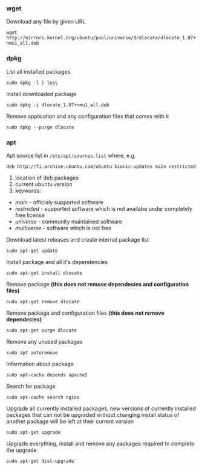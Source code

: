 ### wget

Download any file by given URL

`wget http://mirrors.kernel.org/ubuntu/pool/universe/d/dlocate/dlocate_1.07+nmu1_all.deb`


### dpkg

List all installed packages

`sudo dpkg -l | less`

Install downloaded package

`sudo dpkg -i dlocate_1.07+nmu1_all.deb`

Remove application and any configuration files that comes with it

`sudo dpkg --purge dlocate`


### apt

Apt source list in `/etc/apt/sources.list` where, e.g.

`deb http://fi.archive.ubuntu.com/ubuntu bionic-updates main restricted`

1. location of deb packages
2. current ubuntu version
3. keywords:
  * *main* - officialy supported software
  * *restricted* - supported software which is not availabe under completely free license
  * *universe* - community maintained software
  * *multiverse* - software which is not free

Download latest releases and create internal package list

`sudo apt-get update`

Install package and all it's dependencies

`sudo apt-get install dlocate`

Remove package **(this does not remove dependecies and configuration files)**

`sudo apt-get remove dlocate`

Remove package and configuration files **(this does not remove dependecies)**

`sudo apt-get purge dlocate`

Remove any unused packages

`sudo apt autoremove`

Information about package

`sudo apt-cache depends apache2`

Search for package

`sudo apt-cache search nginx`

Upgrade all currently installed packages, new versions of currently installed packages that can not be upgraded without changing install status of another package will be left at their current version

`sudo apt-get upgrade`

Upgrade everything, install and remove any packages required to complete the upgrade

`sudo apt-get dist-upgrade`


